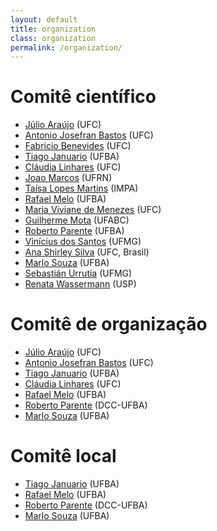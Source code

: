 ```yaml
---
layout: default
title: organization
class: organization
permalink: /organization/
---
```


# Comitê científico
   * [Júlio Araújo](http://buscatextual.cnpq.br/buscatextual/visualizacv.do?id=K4137385U7) (UFC)
   * [Antonio Josefran Bastos](http://buscatextual.cnpq.br/buscatextual/visualizacv.do?id=K4258877H0) (UFC)
   * [Fabricio Benevides](http://buscatextual.cnpq.br/buscatextual/visualizacv.do?id=K4713901T3) (UFC)
   * [Tiago Januario](http://tiagojanuario.com.br/) (UFBA)
   * [Cláudia Linhares](http://buscatextual.cnpq.br/buscatextual/visualizacv.do?metodo=apresentar&id=K4791337U9) (UFC)      
   * [Joao Marcos](https://sigaa.ufrn.br/sigaa/public/docente/portal.jsf?siape=1517271) (UFRN)
   * [Taísa Lopes Martins](https://sites.google.com/site/taisalmartins/) (IMPA)
   * [Rafael Melo](https://sites.google.com/site/demelora/) (UFBA)
   * [Maria Viviane de Menezes](https://www.quixada.ufc.br/docente/maria-viviane-de-menezes/) (UFC)
   * [Guilherme Mota](http://professor.ufabc.edu.br/~g.mota/) (UFABC)
   * [Roberto Parente](http://buscatextual.cnpq.br/buscatextual/visualizacv.do?id=K4267849A0) (UFBA)
   * [Vinícius dos Santos](https://homepages.dcc.ufmg.br/~viniciussantos/) (UFMG)
   * [Ana Shirley Silva](http://www.lia.ufc.br/~anasilva/) (UFC, Brasil)   
   * [Marlo Souza](http://www.cienciaecultura.ufba.br/agenciadenoticias/pesquisadores/marlo-vieira-dos-santos-e-souza/) (UFBA)
   * [Sebastián Urrutia](https://homepages.dcc.ufmg.br/~surrutia/Site/About_Me.html) (UFMG)   
   * [Renata Wassermann](https://www.ime.usp.br/~renata/) (USP)  
   

# Comitê de organização
   
   * [Júlio Araújo](http://buscatextual.cnpq.br/buscatextual/visualizacv.do?id=K4137385U7) (UFC)
   * [Antonio Josefran Bastos](http://buscatextual.cnpq.br/buscatextual/visualizacv.do?id=K4258877H0) (UFC)
   * [Tiago Januario](http://tiagojanuario.com.br/) (UFBA)
   * [Cláudia Linhares](http://buscatextual.cnpq.br/buscatextual/visualizacv.do?metodo=apresentar&id=K4791337U9) (UFC)   
   * [Rafael Melo](https://sites.google.com/site/demelora/) (UFBA)
   * [Roberto Parente](http://buscatextual.cnpq.br/buscatextual/visualizacv.do?id=K4267849A0) (DCC-UFBA)   
   * [Marlo Souza](http://www.cienciaecultura.ufba.br/agenciadenoticias/pesquisadores/marlo-vieira-dos-santos-e-souza/)  (UFBA)
   
# Comitê local
   
   * [Tiago Januario](http://tiagojanuario.com.br/) (UFBA)
   * [Rafael Melo](https://sites.google.com/site/demelora/) (UFBA)
   * [Roberto Parente](http://buscatextual.cnpq.br/buscatextual/visualizacv.do?id=K4267849A0) (DCC-UFBA)   
   * [Marlo Souza](http://www.cienciaecultura.ufba.br/agenciadenoticias/pesquisadores/marlo-vieira-dos-santos-e-souza/)  (UFBA)

